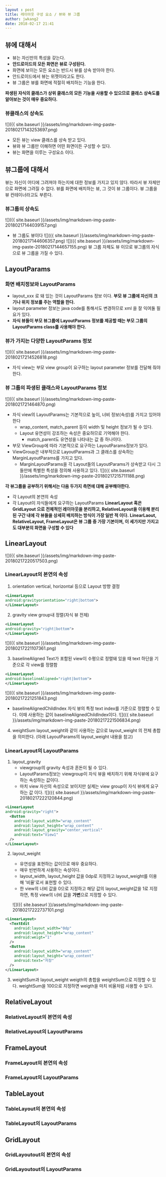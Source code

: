 ```yaml
---
layout : post
title: 레이아웃 구성 요소 / 뷰와 뷰 그룹
author: jwkang2
date: 2018-02-17 21:41
---
```


## 뷰에 대해서

- 뷰는 자신만의 특성을 갖는다.
- **안드로이드의 모든 화면은 뷰로 구성된다.**
- 화면에 보이는 모든 요소는 반드시 뷰를 상속 받아야 한다.
- 안드로이드에서 뷰는 위젯이라고도 한다.
- 뷰 그룹은 뷰를 화면에 적절히 배치하는 기능을 한다.

**파생된 자식의 클래스가 상위 클래스의 모든 기능을 사용할 수 있으므로 클래스 상속도를 알아보는 것이 매우 중요하다.**

### 뷰클래스의 상속도

![]({{ site.baseurl }}/assets/img/markdown-img-paste-20180217143253697.png)
- 모든 뷰는 view 클래스를 상속 받고 있다.
- 뷰와 뷰 그룹만 이해하면 어떤 화면이든 구성할 수 있다.
- 뷰는 화면을 이루는 구성요소 이다.

## 뷰그룹에 대해서
뷰는 자신이 어디에 그려져야 하는지에 대한 정보를 가지고 있지 않다.
따라서 뷰 자체만으로 화면에 그려질 수 없다.
뷰를 화면에 배치하는 뷰, 그 것이 뷰 그룹이다. 뷰 그룹을 뷰 컨테이너라고도 부른다.

### 뷰그룹의 상속도
![]({{ site.baseurl }}/assets/img/markdown-img-paste-20180217144039157.png)

- 뷰 그룹도 뷰이다
 ![]({{ site.baseurl }}/assets/img/markdown-img-paste-20180217144606357.png)
 ![]({{ site.baseurl }}/assets/img/markdown-img-paste-20180217144657155.png)
 뷰 그룹 자체도 뷰 이므로 뷰그룹의 자식으로 뷰 그룹을 가질 수 있다.

## LayoutParams
### 화면 배치정보와 LayoutParams
- layout_xxx 로 돼 있는 것이 LayoutParams 정보 이다.
**부모 뷰 그룹에 자신의 크기나 위치 정보를 주는 역할을 한다.**
- layout parameter 정보는 java code를 통해서도 변경하므로 xml 을 잘 익여둘 필요가 있다.
- **자식 뷰들이 부모 뷰그룹에 LayoutParams 정보를 제공할 때는 부모 그룹의 LayoutParams class를 사용해야 한다.**
### 뷰가 가지는 다양한 LayoutParams 정보
![]({{ site.baseurl }}/assets/img/markdown-img-paste-20180217214526818.png)
- 자식 view는 부모 view group이 요구하는 layout parameter 정보를 전달해 줘야한다.
### 뷰 그룹의 파생된 클래스와 LayoutParams 정보
![]({{ site.baseurl }}/assets/img/markdown-img-paste-2018021721464870.png)
- 자식 view의 LayoutParams는 기본적으로 높이, 너비 정보(속성)를 가지고 있어야 한다
  - wrap_content, match_parent 등이 width  및 height 정보가 될 수 있다.
  - Layout 유연성이 강조하는 속성은 중요하므로 기억해야 한다.
    - match_parent도 유연성을 나타내는 값 중 하나이다.
- 부모 ViewGroup에 따라 기본적으로 요구하는 LayoutParams정보가 있다.
- ViewGroup은 내부적으로 LayoutParams과 그 클래스를 상속하는 MarginLayoutParams를 가지고 있다.
  - MarginLayoutParams을 각 Layout들의 LayoutParams가 상속받고 다시 그들만에 특별한 특성을 정의해 사용하고 있다.
   ![]({{ site.baseurl }}/assets/img/markdown-img-paste-20180217215711188.png)

**각 뷰그룹을 공부하기 위해서는 다음 두가지 측면에 대해  공부해야한다.**
- 각 Layout의 본연의 속성
- 각 Layout이 자식들에게 요구하는 LayoutParams
**LinearLayout 혹은 GridLayout 으로 전체적인 레이아웃을 분리하고, RelativeLayout을 이용해 분리된 구간 내에 각 뷰들을 상세히 배치하는 방식이 가장 일반 적 이다.**
**LinearLaout, RelativeLayout, FrameLayout은 뷰 그룹 중 가장 기본이며, 이 세가지만 가지고도 대부분의 화면을 구성할 수 있다**
## LinearLayout
![]({{ site.baseurl }}/assets/img/markdown-img-paste-20180217220517503.png)
### LinearLayout의 본연의 속성
1. orientation
vertical, horizontal 등으로 Layout 방향 결정

```xml
<LinearLayout
android:gravityorientation="right|bottom">
</LinearLayout>
```
2. gravity
view group내 정렬(자식 뷰 전체)

```xml
<LinearLayout
android:gravity="right|bottom">
</LinearLayout>
```

![]({{ site.baseurl }}/assets/img/markdown-img-paste-20180217221107361.png)

3. baselineAligned
Text가 포함된 view이 수평으로 정렬돼 있을 때 text 하단을 기준으로 각 view를 정렬함

```xml
<LinearLayout
android:baselineAligned="right|bottom">
</LinearLayout>
```

![]({{ site.baseurl }}/assets/img/markdown-img-paste-20180217221251843.png)

  * baselineAlignedChildIndex
  자식 뷰의 특정 text index를 기준으로 정렬할 수 있다. 이때 사용하는 값이 baselineAlignedChildIndex이다.
  ![]({{ site.baseurl }}/assets/img/markdown-img-paste-20180217221506834.png)  
  
4. weightSum
layout_weight와 같이 사용하는 값으로 layout_weight 의 전체 총합을 의미한다. (아래 LayoutParams의 layout_weight 내용을 참고)

### LinearLayout의 LayoutParams
1. layout_gravity
    * viewgroup의 gravity 속성과 혼돈이 될 수 있다.
    * LayoutParams정보는 viewgroup이 자식 뷰을 배치하기 위해 자식뷰에 요구하는 속성하는 값이다.
    * 마치 view 자신의 속성으로 보이지만 실제는 view group이 자식 뷰에게 요구하는 값 이다.
![]({{ site.baseurl }}/assets/img/markdown-img-paste-20180217222120844.png)

```xml
<LinearLayout
android:gravity="right">
  <Button
    android:layout_width="wrap_content"
    android:layout_height="wrap_content"
    android:layout_gravity="center_vertical"
    android:text="View1"
  />
</LinearLayout>
```

2. layout_weight
    * 유연성을 표현하는 값이므로 매우 중요하다.
    * 매우 빈번하게 사용하는 속성이다.
    * layout_width, layout_height 값을 0dp로 지정하고 layout_weight를 이용해 '비율'로서 표현할 수 있다.
    * 한 view의 너비 값을 0으로 지정하고 해당 값의 layout_weight값을 1로 지정하면, 특정 view의 너비 값을 **가변**으로 지정할 수 있다.

    ![]({{ site.baseurl }}/assets/img/markdown-img-paste-20180217222737101.png)

```xml
<LinearLayout>
  <TextEdit
    android:layout_width="0dp"
    android:layout_height="wrap_content"
    android:weigt="1"
  />
  <Button
    android:layout_width="wrap_content"
    android:layout_height="wrap_content"
    android:text="저장"
  />
</LinearLayout>
```

3. weightSum과 layout_weight
weigth의 총합을 weightSum으로 지정할 수 있다. weightSum을 100으로 지정하면 weigth을 마치 비율처럼 사용할 수 있다.

## RelativeLayout
### RelativeLayout의 본연의 속성
### RelativeLayout의 LayoutParams
## FrameLayout
### FrameLayout의 본연의 속성
### FrameLayout의 LayoutParams
## TableLayout
### TableLayout의 본연의 속성
### TableLayout의 LayoutParams
## GridLayout
### GridLayoutout의 본연의 속성
### GridLayoutout의 LayoutParams
